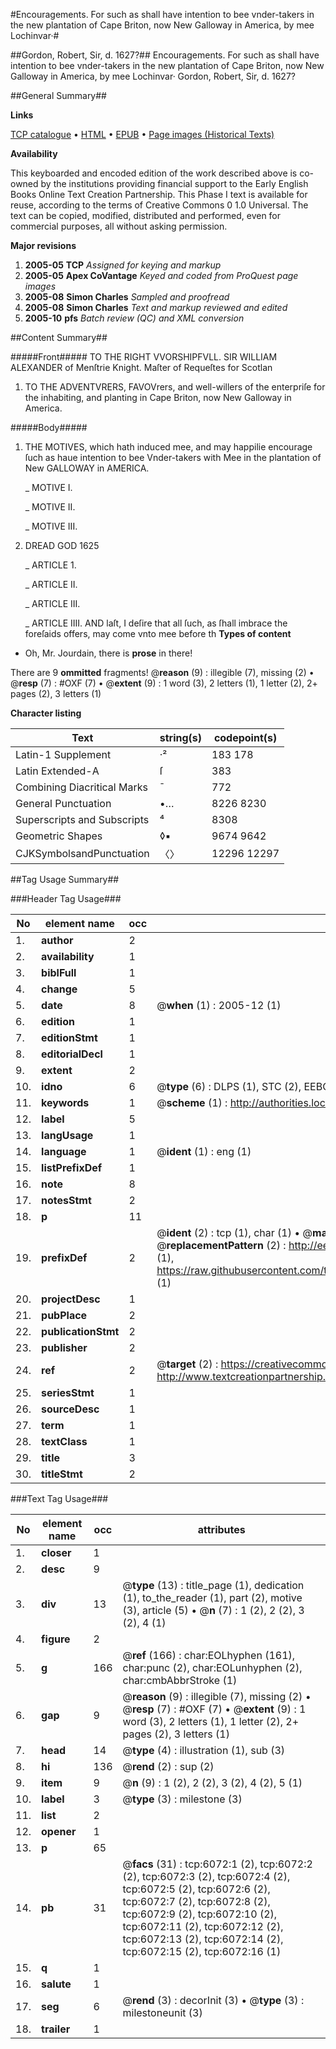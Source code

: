 #Encouragements. For such as shall have intention to bee vnder-takers in the new plantation of Cape Briton, now New Galloway in America, by mee Lochinvar·#

##Gordon, Robert, Sir, d. 1627?##
Encouragements. For such as shall have intention to bee vnder-takers in the new plantation of Cape Briton, now New Galloway in America, by mee Lochinvar·
Gordon, Robert, Sir, d. 1627?

##General Summary##

**Links**

[TCP catalogue](http://www.ota.ox.ac.uk/tcp/)  • 
[HTML](http://tei.it.ox.ac.uk/tcp/Texts-HTML/free/A01/A01932.html)  • 
[EPUB](http://tei.it.ox.ac.uk/tcp/Texts-EPUB/free/A01/A01932.epub) • 
[Page images (Historical Texts)](https://data.historicaltexts.jisc.ac.uk/view?pubId=eebo-99841486e&pageId=eebo-99841486e-6072-1)

**Availability**

This keyboarded and encoded edition of the
	       work described above is co-owned by the institutions
	       providing financial support to the Early English Books
	       Online Text Creation Partnership. This Phase I text is
	       available for reuse, according to the terms of Creative
	       Commons 0 1.0 Universal. The text can be copied,
	       modified, distributed and performed, even for
	       commercial purposes, all without asking permission.

**Major revisions**

1. __2005-05__ __TCP__ *Assigned for keying and markup*
1. __2005-05__ __Apex CoVantage__ *Keyed and coded from ProQuest page images*
1. __2005-08__ __Simon Charles__ *Sampled and proofread*
1. __2005-08__ __Simon Charles__ *Text and markup reviewed and edited*
1. __2005-10__ __pfs__ *Batch review (QC) and XML conversion*

##Content Summary##

#####Front#####
TO THE RIGHT VVORSHIPFVLL. SIR WILLIAM ALEXANDER of Menſtrie Knight. Maſter of Requeſtes for Scotlan
1. TO THE ADVENTVRERS, FAVOVrers, and well-willers of the enterpriſe for the inhabiting, and planting in Cape Briton, now New Galloway in America.

#####Body#####

1. THE MOTIVES, which hath induced mee, and may happilie encourage ſuch as haue intention to bee Vnder-takers with Mee in the plantation of New GALLOWAY in AMERICA.

    _ MOTIVE I.

    _ MOTIVE II.

    _ MOTIVE III.

1. DREAD GOD 1625

    _ ARTICLE 1.

    _ ARTICLE II.

    _ ARTICLE III.

    _ ARTICLE IIII.
AND laſt, I deſire that all ſuch, as ſhall imbrace the foreſaids offers, may come vnto mee before th
**Types of content**

  * Oh, Mr. Jourdain, there is **prose** in there!

There are 9 **ommitted** fragments! 
 @__reason__ (9) : illegible (7), missing (2)  •  @__resp__ (7) : #OXF (7)  •  @__extent__ (9) : 1 word (3), 2 letters (1), 1 letter (2), 2+ pages (2), 3 letters (1)

**Character listing**


|Text|string(s)|codepoint(s)|
|---|---|---|
|Latin-1 Supplement|·²|183 178|
|Latin Extended-A|ſ|383|
|Combining             Diacritical Marks|̄|772|
|General Punctuation|•…|8226 8230|
|Superscripts             and Subscripts|⁴|8308|
|Geometric Shapes|◊▪|9674 9642|
|CJKSymbolsandPunctuation|〈〉|12296 12297|

##Tag Usage Summary##

###Header Tag Usage###

|No|element name|occ|attributes|
|---|---|---|---|
|1.|__author__|2||
|2.|__availability__|1||
|3.|__biblFull__|1||
|4.|__change__|5||
|5.|__date__|8| @__when__ (1) : 2005-12 (1)|
|6.|__edition__|1||
|7.|__editionStmt__|1||
|8.|__editorialDecl__|1||
|9.|__extent__|2||
|10.|__idno__|6| @__type__ (6) : DLPS (1), STC (2), EEBO-CITATION (1), PROQUEST (1), VID (1)|
|11.|__keywords__|1| @__scheme__ (1) : http://authorities.loc.gov/ (1)|
|12.|__label__|5||
|13.|__langUsage__|1||
|14.|__language__|1| @__ident__ (1) : eng (1)|
|15.|__listPrefixDef__|1||
|16.|__note__|8||
|17.|__notesStmt__|2||
|18.|__p__|11||
|19.|__prefixDef__|2| @__ident__ (2) : tcp (1), char (1)  •  @__matchPattern__ (2) : ([0-9\-]+):([0-9IVX]+) (1), (.+) (1)  •  @__replacementPattern__ (2) : http://eebo.chadwyck.com/downloadtiff?vid=$1&page=$2 (1), https://raw.githubusercontent.com/textcreationpartnership/Texts/master/tcpchars.xml#$1 (1)|
|20.|__projectDesc__|1||
|21.|__pubPlace__|2||
|22.|__publicationStmt__|2||
|23.|__publisher__|2||
|24.|__ref__|2| @__target__ (2) : https://creativecommons.org/publicdomain/zero/1.0/ (1), http://www.textcreationpartnership.org/docs/. (1)|
|25.|__seriesStmt__|1||
|26.|__sourceDesc__|1||
|27.|__term__|1||
|28.|__textClass__|1||
|29.|__title__|3||
|30.|__titleStmt__|2||


###Text Tag Usage###

|No|element name|occ|attributes|
|---|---|---|---|
|1.|__closer__|1||
|2.|__desc__|9||
|3.|__div__|13| @__type__ (13) : title_page (1), dedication (1), to_the_reader (1), part (2), motive (3), article (5)  •  @__n__ (7) : 1 (2), 2 (2), 3 (2), 4 (1)|
|4.|__figure__|2||
|5.|__g__|166| @__ref__ (166) : char:EOLhyphen (161), char:punc (2), char:EOLunhyphen (2), char:cmbAbbrStroke (1)|
|6.|__gap__|9| @__reason__ (9) : illegible (7), missing (2)  •  @__resp__ (7) : #OXF (7)  •  @__extent__ (9) : 1 word (3), 2 letters (1), 1 letter (2), 2+ pages (2), 3 letters (1)|
|7.|__head__|14| @__type__ (4) : illustration (1), sub (3)|
|8.|__hi__|136| @__rend__ (2) : sup (2)|
|9.|__item__|9| @__n__ (9) : 1 (2), 2 (2), 3 (2), 4 (2), 5 (1)|
|10.|__label__|3| @__type__ (3) : milestone (3)|
|11.|__list__|2||
|12.|__opener__|1||
|13.|__p__|65||
|14.|__pb__|31| @__facs__ (31) : tcp:6072:1 (2), tcp:6072:2 (2), tcp:6072:3 (2), tcp:6072:4 (2), tcp:6072:5 (2), tcp:6072:6 (2), tcp:6072:7 (2), tcp:6072:8 (2), tcp:6072:9 (2), tcp:6072:10 (2), tcp:6072:11 (2), tcp:6072:12 (2), tcp:6072:13 (2), tcp:6072:14 (2), tcp:6072:15 (2), tcp:6072:16 (1)|
|15.|__q__|1||
|16.|__salute__|1||
|17.|__seg__|6| @__rend__ (3) : decorInit (3)  •  @__type__ (3) : milestoneunit (3)|
|18.|__trailer__|1||
